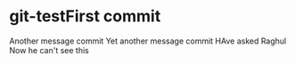 # git-testFirst commit
Another message commit
Yet another message commit
HAve asked Raghul
Now he can't see this
